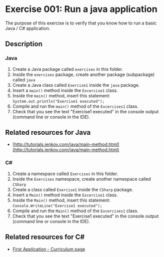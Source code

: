 # Exercise 001: Run a java application

The purpose of this exercise is to verify that you know how to run a basic Java / C&#35; application.

## Description
### Java

1. Create a Java package called `exercises` in this folder.
1. Inside the `exercises` package, create another package (subpackage) called `java`
1. Create a Java class called `Exercise1` inside the `java` package.
1. Insert a `main()` method inside the `Excercise1` class.
1. Inside the `main()` method, insert this statement: 
```System.out.println("Exercise1 executed");```
1. Compile and run the `main()` method of the `Excercises1` class.
1. Check that you see the text "Exercise1 executed" in the console output (command line or console in the IDE).
## Related resources for Java

- [http://tutorials.jenkov.com/java/main-method.html](http://tutorials.jenkov.com/java/main-method.html)

### C&#35;

1. Create a namespace called `Exercises` in this folder.
1. Inside the `Exercises` namespace, create another namespace called `CSharp`
1. Create a class called `Exercise1` inside the `CSharp` package.
1. Insert a `Main()` method inside the `Excercise1` class.
1. Inside the `Main()` method, insert this statement: 
```Console.WriteLine("Exercise1 executed");```
1. Compile and run the `Main()` method of the `Excercises1` class.
1. Check that you see the text "Exercise1 executed" in the console output (command line or console in the IDE).

## Related resources for C&#35;

- [First Application - Curriculum page](https://codecool.gitlab.io/codecool-curriculum/bud-oop-csharp/#/../assignments/csharp/first-application)